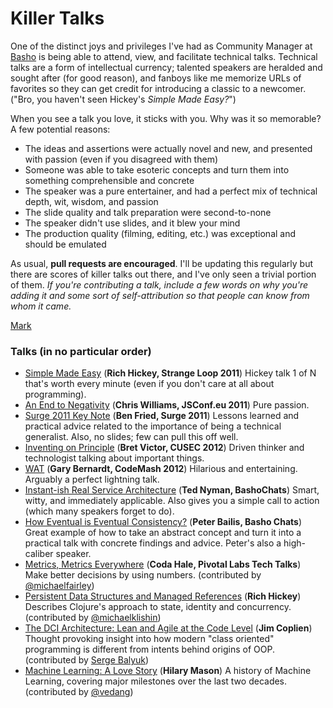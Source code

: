 # Killer Talks 

One of the distinct joys and privileges I've had as Community Manager at [Basho](http://basho.com) is being able to attend, view, and facilitate technical talks. Technical talks are a form of intellectual currency; talented speakers are heralded and sought after (for good reason), and fanboys like me memorize URLs of favorites so they can get credit for introducing a classic to a newcomer. ("Bro, you haven't seen Hickey's _Simple Made Easy?_")

When you see a talk you love, it sticks with you. Why was it so memorable? A few potential reasons:

* The ideas and assertions were actually novel and new, and presented with passion (even if you disagreed with them)
* Someone was able to take esoteric concepts and turn them into something comprehensible and concrete
* The speaker was a pure entertainer, and had a perfect mix of technical depth, wit, wisdom, and passion
* The slide quality and talk preparation were second-to-none
* The speaker didn't use slides, and it blew your mind
* The production quality (filming, editing, etc.) was exceptional and should be emulated
 
As usual, **pull requests are encouraged**. I'll be updating this regularly but there are scores of killer talks out there, and I've only seen a trivial portion of them. *If you're contributing a talk, include a few words on why you're adding it and some sort of self-attribution so that people can know from whom it came.*	

[Mark](https://twitter.com/pharkmillups) 

### Talks (in no particular order)

* [Simple Made Easy](http://www.infoq.com/presentations/Simple-Made-Easy) (**Rich Hickey, Strange Loop 2011**) Hickey talk 1 of N that's worth every minute (even if you don't care at all about programming).
* [An End to Negativity](http://jsconf.eu/2011/an_end_to_negativity.html) (**Chris Williams, JSConf.eu 2011**) Pure passion. 
* [Surge 2011 Key Note](http://www.youtube.com/watch?v=gNhn-bNc96Y) (**Ben Fried, Surge 2011**) Lessons learned and practical advice related to the importance of being a technical generalist. Also, no slides; few can pull this off well. 
* [Inventing on Principle](https://vimeo.com/36579366) (**Bret Victor, CUSEC 2012**) Driven thinker and technologist talking about important things. 
* [WAT](https://www.destroyallsoftware.com/talks/wat) (**Gary Bernardt, CodeMash 2012**) Hilarious and entertaining. Arguably a perfect lightning talk. 
* [Instant-ish Real Service Architecture](https://vimeo.com/37930578) (**Ted Nyman, BashoChats**) Smart, witty, and immediately applicable. Also gives you a simple call to action (which many speakers forget to do).
* [How Eventual is Eventual Consistency?](https://vimeo.com/37758648) (**Peter Bailis, Basho Chats**)  Great example of how to take an abstract concept and turn it into a practical talk with concrete findings and advice. Peter's also a high-caliber speaker.
* [Metrics, Metrics Everywhere](http://pivotallabs.com/talks/139-metrics-metrics-everywhere) (**Coda Hale, Pivotal Labs Tech Talks**) Make better decisions by using numbers. (contributed by [@michaelfairley](https://twitter.com/#!/michaelfairley))
* [Persistent Data Structures and Managed References](http://www.infoq.com/presentations/Value-Identity-State-Rich-Hickey) (**Rich Hickey**) Describes Clojure's approach to state, identity and concurrency. (contributed by [@michaelklishin](https://twitter.com/#!/michaelklishin))
* [The DCI Architecture: Lean and Agile at the Code Level](http://www.infoq.com/presentations/The-DCI-Architecture) (**Jim Coplien**) Thought provoking insight into how modern "class oriented" programming is different from intents behind origins of OOP. (contributed by [Serge Balyuk](https://github.com/bgipsy))
* [Machine Learning: A Love Story](http://www.infoq.com/presentations/Machine-Learning) (**Hilary Mason**) A history of Machine Learning, covering major milestones over the last two decades. (contributed by [@vedang](http://twitter.com/vedang))

